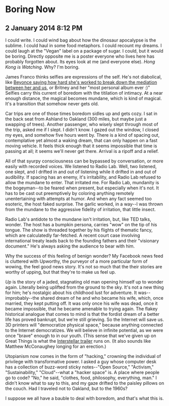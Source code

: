 # Boring Now
## 2 January 2014 8:12 PM


I could write. I could wind bag about how the dinosaur apocalypse is the sublime. I could haul in some food metaphors. I could recount my dreams. I could laugh at the "Vegan" label on a package of sugar. I could, but it would be boring. Directly opposite me is a poster everyone who lives here has probably forgotten about. Its eyes look at me (and everyone else). *Hong Kong is Watching*. Why? I'm boring.

James Franco thinks selfies are expressions of the self. He's not diabolical, like [Beyonce saying how hard she's worked to break down the mediation between her and us][1], or Britney and her "most personal album ever :\)" Selfies carry this current of boredom with the titilation of intimacy. At a near enough distance, the magical becomes mundane, which is kind of magical. It's a transition that somehow never gets old.

Car trips are one of those times boredom sidles up and gets cozy. I sat in the back seat from Ashland to Oakland (300 miles, but maybe just a swapping of trees). Another passenger, who wisely slept through most of the trip, asked me if I slept. I didn't know. I gazed out the window, I closed my eyes, and somehow five hours went by. There is a kind of spacing out, contemplative yet almost a waking dream, that can only happen on a fast moving vehicle. It feels thick enough that it seems impossible that time is passing at all; it seems we'll never get there. Arrival is a ripoff and a relief.

All of that syurpy consciousness can be bypassed by conversation, or more easily with recorded voices. We listened to Radio Lab. Well, two listened, one slept, and I drifted in and out of listening while it drifted in and out of audibility. If spacing has an enemy, it's irritability, and Radio Lab refused to allow the mundane to enter. That irritated me. For Radio Lab, mundanity is the bogeyman--to be feared when present, but especially when it's not. It has to be cast out preemptively by coloring anything remotely unentertaining with attempts at humor. And when any fact seemed too esoteric, the host faked surprise. The garlic worked, in a way--I was thrown from the mundane to the aggressive fidelity of irritation, that little insect.

Radio Lab's antidote to the mundane isn't irritation, but, like TED talks, wonder. The host has a bumpkin persona, carries "wow" on the tip of his tongue. The show is threaded together by his flights of thematic fancy, which are calculatedly far-fetched. A recent court case involving international treaty leads back to the founding fathers and their "visionary document." He's always asking the audience to bear with him.

Why the success of this feeling of benign wonder? My Facebook news feed is cluttered with Upworthy, the purveyor of a more particular form of wowing, the feel good news story. It's not so much that the their stories are worthy of upping, but that they're to make us feel up.

*Up* is the story of a jaded, stagnating old man opening himself up to wonder again. Literally being uplifted from the ground to the sky. It's not a new thing for him; he's nostalgic about his childhood lust for adventure. It was--improbably--the shared dream of he and who became his wife, which, once married, they kept putting off. It was only once his wife was dead, once it became impossible, that he became amenable to trying again. The flakey historical analogue that comes to mind is that the fordist dream of a better life has proved bankrupt, but we're still grieving. So the Internet will save us. 3D printers will "democratize physical space," because anything connected to the Internet democratizes. We will believe in infinite potential, as we were once "brave" enough to in our youth. (This sense that we've given up on Great Things is what the [Interstellar trailer][2] runs on. (It also sounds like Matthew McConaughey longing for an erection.)

Utopianism now comes in the form of "hacking," crowning the individual of privilege with transformative power. I asked a guy whose computer desk has a collection of buzz-word sticky notes--"Open Source," "Activism," "Sustainability," "Cloud"--what a "hacker space" is. A place where people go to code? "No," he said, "clothes, food, philosophy, everything, man." I didn't know what to say to this, and my gaze drifted to the paisley pillows on the couch. Had I traveled not to Oakland, but to the 1960s?

I suppose we all have a bauble to deal with boredom, and that's what this is.

[1]: http://www.youtube.com/watch?v=IcN6Ke2V-rQ
[2]: http://www.youtube.com/watch?v=3WzHXI5HizQ